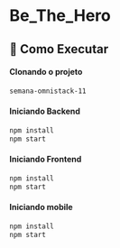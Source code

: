 # Be_The_Hero

## 🔖 Como Executar

#### Clonando o projeto
```sh
semana-omnistack-11
```
#### Iniciando Backend
```sh
npm install
npm start
```
#### Iniciando Frontend
```sh
npm install
npm start
```
#### Iniciando mobile
```sh
npm install
npm start
```
